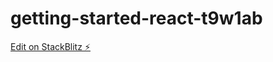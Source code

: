 # getting-started-react-t9w1ab

[Edit on StackBlitz ⚡️](https://stackblitz.com/edit/getting-started-react-t9w1ab)